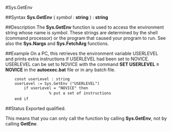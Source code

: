 
#Sys.GetEnv

##Syntax
**Sys.GetEnv** ( _symbol_ : **string** ) : **string**


##Description
The **Sys.GetEnv** function is used to access the environment string whose name is _symbol_. These strings are determined by the shell (command processor) or the program that caused your program to run. See also the **Sys.Nargs** and **Sys.FetchArg** functions.


##Example
On a PC, this retrieves the environment variable USERLEVEL and prints extra instructions if USERLEVEL had been set to NOVICE. USERLEVEL can be set to NOVICE with the command **SET USERLEVEL = NOVICE** in the **autoexec.bat** file or in any batch file.

        const userLevel : string
        userLevel := Sys.GetEnv ("USERLEVEL")
            if userLevel = "NOVICE" then
                       % put a set of instructions
        end if
##Status
Exported qualified.

This means that you can only call the function by calling **Sys.GetEnv**, not by calling **GetEnv**.

